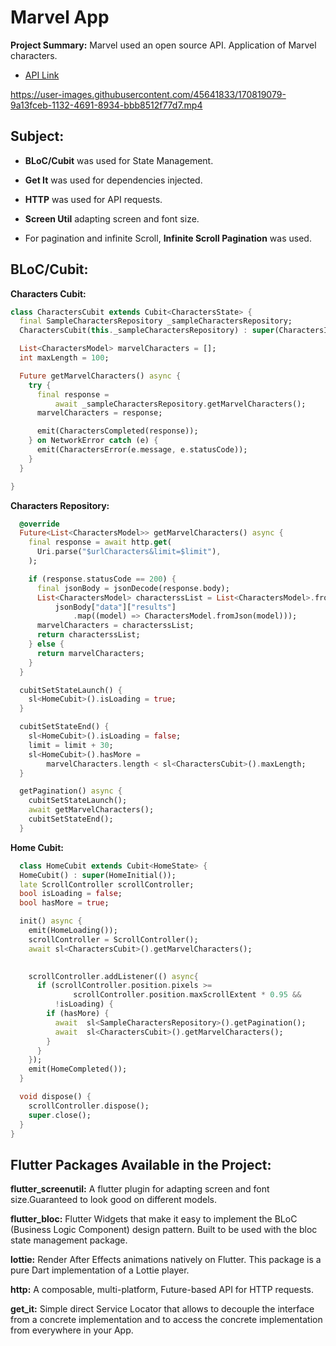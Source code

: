 # Marvel App

 **Project Summary:** Marvel used an open source API. Application of Marvel characters.

- [API Link](https://developer.marvel.com/)


https://user-images.githubusercontent.com/45641833/170819079-9a13fceb-1132-4691-8934-bbb8512f77d7.mp4


## Subject:

- **BLoC/Cubit** was used for State Management.

- **Get It** was used for dependencies injected.

- **HTTP** was used for API requests.

- **Screen Util** adapting screen and font size.

- For pagination and infinite Scroll, **Infinite Scroll Pagination** was used.

## BLoC/Cubit:

**Characters Cubit:**
```dart
class CharactersCubit extends Cubit<CharactersState> {
  final SampleCharactersRepository _sampleCharactersRepository;
  CharactersCubit(this._sampleCharactersRepository) : super(CharactersInital());

  List<CharactersModel> marvelCharacters = [];
  int maxLength = 100;

  Future getMarvelCharacters() async {
    try {
      final response =
          await _sampleCharactersRepository.getMarvelCharacters();
      marvelCharacters = response;

      emit(CharactersCompleted(response));
    } on NetworkError catch (e) {
      emit(CharactersError(e.message, e.statusCode));
    }
  }

}
```
**Characters Repository:**
```dart
  @override
  Future<List<CharactersModel>> getMarvelCharacters() async {
    final response = await http.get(
      Uri.parse("$urlCharacters&limit=$limit"),
    );

    if (response.statusCode == 200) {
      final jsonBody = jsonDecode(response.body);
      List<CharactersModel> characterssList = List<CharactersModel>.from(
          jsonBody["data"]["results"]
              .map((model) => CharactersModel.fromJson(model)));
      marvelCharacters = characterssList;
      return characterssList;
    } else {
      return marvelCharacters;
    }
  }

  cubitSetStateLaunch() {
    sl<HomeCubit>().isLoading = true;
  }

  cubitSetStateEnd() {
    sl<HomeCubit>().isLoading = false;
    limit = limit + 30;
    sl<HomeCubit>().hasMore =
        marvelCharacters.length < sl<CharactersCubit>().maxLength;
  }

  getPagination() async {
    cubitSetStateLaunch();
    await getMarvelCharacters();
    cubitSetStateEnd();
  }
  ```
  **Home Cubit:**
```dart
  class HomeCubit extends Cubit<HomeState> {
  HomeCubit() : super(HomeInitial());
  late ScrollController scrollController;
  bool isLoading = false;
  bool hasMore = true;

  init() async {
    emit(HomeLoading());
    scrollController = ScrollController();
    await sl<CharactersCubit>().getMarvelCharacters();

  
    scrollController.addListener(() async{
      if (scrollController.position.pixels >=
              scrollController.position.maxScrollExtent * 0.95 &&
          !isLoading) {
        if (hasMore) {
          await  sl<SampleCharactersRepository>().getPagination();
          await  sl<CharactersCubit>().getMarvelCharacters();
        }
      }
    });
    emit(HomeCompleted());
  }

  void dispose() {
    scrollController.dispose();
    super.close();
  }
}
  ```
## Flutter Packages Available in the Project:

**flutter_screenutil:** A flutter plugin for adapting screen and font size.Guaranteed to look good on different models.

**flutter_bloc:** Flutter Widgets that make it easy to implement the BLoC (Business Logic Component) design pattern. Built to be used with the bloc state management package.

**lottie:** Render After Effects animations natively on Flutter. This package is a pure Dart implementation of a Lottie player.

**http:** A composable, multi-platform, Future-based API for HTTP requests.

**get_it:** Simple direct Service Locator that allows to decouple the interface from a concrete implementation and to access the concrete implementation from everywhere in your App.

